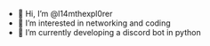 - 👋 Hi, I’m @l14mthexpl0rer
- 👀 I’m interested in networking and coding
- 🌱 I’m currently developing a discord bot in python

<!---
l14mthexpl0rer/l14mthexpl0rer is a ✨ special ✨ repository because its `README.md` (this file) appears on your GitHub profile.
You can click the Preview link to take a look at your changes.
--->
